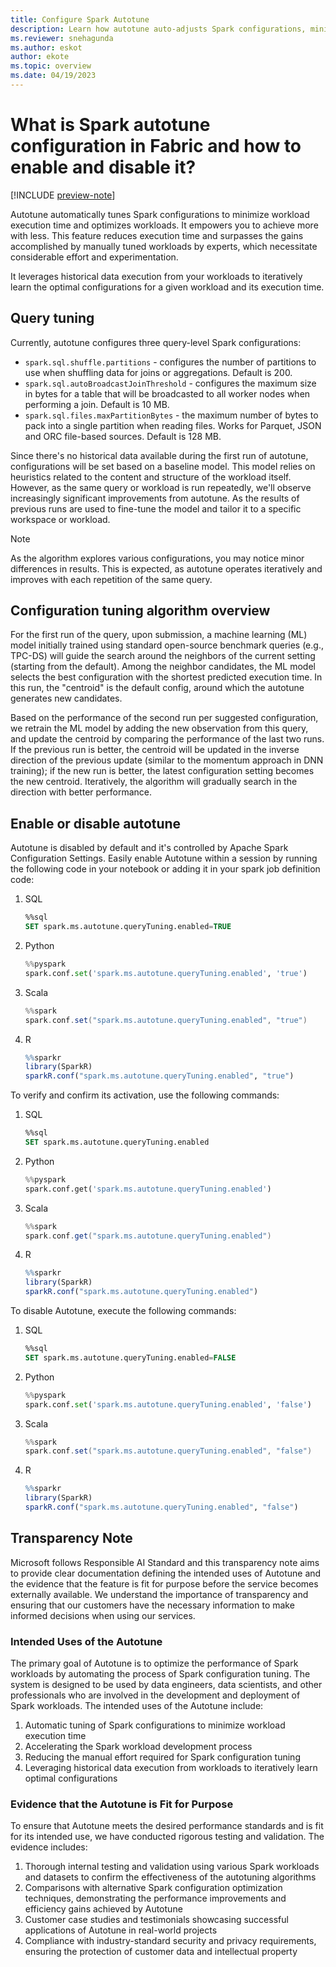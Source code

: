 ```yaml
---
title: Configure Spark Autotune
description: Learn how autotune auto-adjusts Spark configurations, minimizing workload execution time and optimizing performance. You can enable or disable autotune.
ms.reviewer: snehagunda
ms.author: eskot
author: ekote
ms.topic: overview
ms.date: 04/19/2023
---
```


# What is Spark autotune configuration in Fabric and how to enable and disable it?

[!INCLUDE [preview-note](../includes/preview-note.md)]

Autotune automatically tunes Spark configurations to minimize workload execution time and optimizes workloads. It empowers you to achieve more with less. This feature reduces execution time and surpasses the gains accomplished by manually tuned workloads by experts, which necessitate considerable effort and experimentation.

It leverages historical data execution from your workloads to iteratively learn the optimal configurations for a given workload and its execution time.

## Query tuning

Currently, autotune configures three query-level Spark configurations:

- `spark.sql.shuffle.partitions` - configures the number of partitions to use when shuffling data for joins or aggregations. Default is 200.
- `spark.sql.autoBroadcastJoinThreshold` - configures the maximum size in bytes for a table that will be broadcasted to all worker nodes when performing a join. Default is 10 MB.
- `spark.sql.files.maxPartitionBytes` - the maximum number of bytes to pack into a single partition when reading files. Works for Parquet, JSON and ORC file-based sources. Default is 128 MB.

Since there's no historical data available during the first run of autotune, configurations will be set based on a baseline model. This model relies on heuristics related to the content and structure of the workload itself. However, as the same query or workload is run repeatedly, we'll observe increasingly significant improvements from autotune. As the results of previous runs are used to fine-tune the model and tailor it to a specific workspace or workload.

> [!NOTE]
> As the algorithm explores various configurations, you may notice minor differences in results. This is expected, as autotune operates iteratively and improves with each repetition of the same query.

## Configuration tuning algorithm overview

For the first run of the query, upon submission, a machine learning (ML) model initially trained using standard open-source benchmark queries (e.g., TPC-DS) will guide the search around the neighbors of the current setting (starting from the default). Among the neighbor candidates, the ML model selects the best configuration with the shortest predicted execution time. In this run, the "centroid" is the default config, around which the autotune generates new candidates.

Based on the performance of the second run per suggested configuration, we retrain the ML model by adding the new observation from this query, and update the centroid by comparing the performance of the last two runs. If the previous run is better, the centroid will be updated in the inverse direction of the previous update (similar to the momentum approach in DNN training); if the new run is better, the latest configuration setting becomes the new centroid. Iteratively, the algorithm will gradually search in the direction with better performance.

## Enable or disable autotune

Autotune is disabled by default and it's controlled by Apache Spark Configuration Settings. Easily enable Autotune within a session by running the following code in your notebook or adding it in your spark job definition code:

1. SQL
   ```sql
   %%sql 
   SET spark.ms.autotune.queryTuning.enabled=TRUE 
   ```
1. Python
   ```python
   %%pyspark
   spark.conf.set('spark.ms.autotune.queryTuning.enabled', 'true')   
   ```
1. Scala 
   ```scala
   %%spark  
   spark.conf.set("spark.ms.autotune.queryTuning.enabled", "true") 
   ```
1. R
   ```r
   %%sparkr
   library(SparkR)
   sparkR.conf("spark.ms.autotune.queryTuning.enabled", "true")
   ```

To verify and confirm its activation, use the following commands:
1. SQL
   ```sql
   %%sql 
   SET spark.ms.autotune.queryTuning.enabled 
   ```
1. Python 
   ```python
   %%pyspark  
   spark.conf.get('spark.ms.autotune.queryTuning.enabled')   
   ```
1. Scala
   ```scala
   %%spark  
   spark.conf.get("spark.ms.autotune.queryTuning.enabled") 
   ```
1. R
   ```r
   %%sparkr
   library(SparkR)
   sparkR.conf("spark.ms.autotune.queryTuning.enabled")
   ```

To disable Autotune, execute the following commands:
1. SQL
   ```sql
   %%sql 
   SET spark.ms.autotune.queryTuning.enabled=FALSE 
   ```
1. Python 
   ```python
   %%pyspark  
   spark.conf.set('spark.ms.autotune.queryTuning.enabled', 'false')   
   ```
1. Scala 
   ```scala
   %%spark
   spark.conf.set("spark.ms.autotune.queryTuning.enabled", "false") 
   ```
1. R
   ```r
   %%sparkr
   library(SparkR)
   sparkR.conf("spark.ms.autotune.queryTuning.enabled", "false")
   ```

## Transparency Note

Microsoft follows Responsible AI Standard and this transparency note aims to provide clear documentation defining the intended uses of Autotune and the evidence that the feature is fit for purpose before the service becomes externally available. We understand the importance of transparency and ensuring that our customers have the necessary information to make informed decisions when using our services.

### Intended Uses of the Autotune
The primary goal of Autotune is to optimize the performance of Spark workloads by automating the process of Spark configuration tuning. The system is designed to be used by data engineers, data scientists, and other professionals who are involved in the development and deployment of Spark workloads. The intended uses of the Autotune include:
1. Automatic tuning of Spark configurations to minimize workload execution time
1. Accelerating the Spark workload development process
1. Reducing the manual effort required for Spark configuration tuning
1. Leveraging historical data execution from workloads to iteratively learn optimal configurations

### Evidence that the Autotune is Fit for Purpose
To ensure that Autotune meets the desired performance standards and is fit for its intended use, we have conducted rigorous testing and validation. The evidence includes:
1. Thorough internal testing and validation using various Spark workloads and datasets to confirm the effectiveness of the autotuning algorithms
1. Comparisons with alternative Spark configuration optimization techniques, demonstrating the performance improvements and efficiency gains achieved by Autotune
1. Customer case studies and testimonials showcasing successful applications of Autotune in real-world projects
1. Compliance with industry-standard security and privacy requirements, ensuring the protection of customer data and intellectual property



